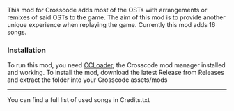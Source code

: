 This mod for Crosscode adds most of the OSTs with arrangements or remixes of said OSTs to the game.
The aim of this mod is to provide another unique experience when replaying the game.
Currently this mod adds 16 songs.

### Installation 
To run this mod, you need [CCLoader](https://github.com/CCDirectLink/CCLoader), the Crosscode mod manager installed and working.
To install the mod, download the latest Release from Releases and extract the folder into your Crosscode assets/mods

---
You can find a full list of used songs in Credits.txt